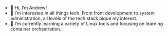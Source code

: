 - 👋 Hi, I’m Andrew!
- 👀 I’m interested in all things tech. From front development to system administration, all levels of the tech stack pique my interest.
- 🌱 I’m currently learning a variety of Linux tools and focusing on learning container orchestration. 

<!---
aRobinson7/aRobinson7 is a ✨ special ✨ repository because its `README.md` (this file) appears on your GitHub profile.
You can click the Preview link to take a look at your changes.
--->
